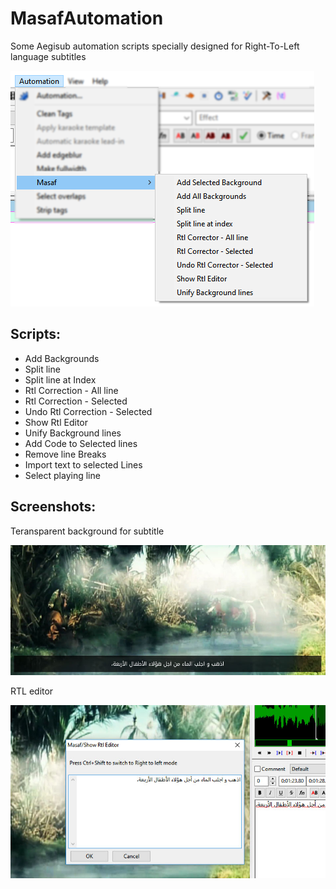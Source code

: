 # MasafAutomation
Some Aegisub automation scripts specially designed for Right-To-Left language subtitles

![Masaf Automation](img/MasafAutomation.png)

## Scripts:
* Add Backgrounds
* Split line
* Split line at Index
* Rtl Correction - All line
* Rtl Correction - Selected
* Undo Rtl Correction - Selected
* Show Rtl Editor
* Unify Background lines
* Add Code to Selected lines
* Remove line Breaks
* Import text to selected Lines
* Select playing line

## Screenshots:

Teransparent background for subtitle

![Add Background](img/AddBackground.jpg)

RTL editor

![Rtl Editor](img/RtlEditor.jpg)
